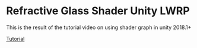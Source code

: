 # Refractive Glass Shader Unity LWRP

This is the result of the tutorial video on using shader graph in unity 2018.1+

[Tutorial](https://youtu.be/-7UmfKUb1Zg)
